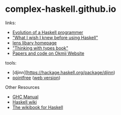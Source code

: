 # complex-haskell.github.io

links:
- [Evolution of a Haskell programmer](https://willamette.edu/~fruehr/haskell/evolution.html)
- ["What I wish I knew before using Haskell"](http://dev.stephendiehl.com/hask/)
- [lens libary homepage](http://lens.github.io/)
- ["Thinking with types book"](https://thinkingwithtypes.com/)
- [Papers and code on Okmij Website](http://okmij.org/ftp/)

tools:
- [djinn][https://hackage.haskell.org/package/djinn)
- [pointfree](https://hackage.haskell.org/package/pointfree) ([web version](http://pointfree.io/))

Other Resources
 - [GHC Manual](https://downloads.haskell.org/ghc/latest/docs/html/users_guide/)
 - [Haskell wiki](https://wiki.haskell.org/Haskell)
 - [The wikibook for Haskell](https://en.wikibooks.org/wiki/Haskell)
